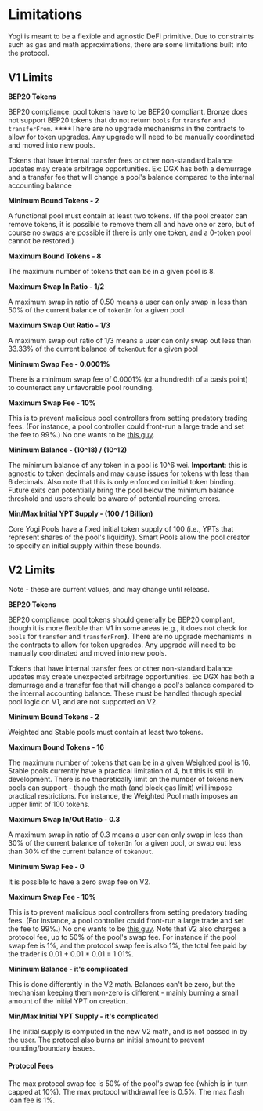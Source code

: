 # Limitations

Yogi is meant to be a flexible and agnostic DeFi primitive. Due to constraints such as gas and math approximations, there are some limitations built into the protocol.

## V1 Limits

**BEP20 Tokens**

BEP20 compliance: pool tokens have to be BEP20 compliant. Bronze does not support BEP20 tokens that do not return `bools` for `transfer` and `transferFrom`. ****There are no upgrade mechanisms in the contracts to allow for token upgrades. Any upgrade will need to be manually coordinated and moved into new pools.

Tokens that have internal transfer fees or other non-standard balance updates may create arbitrage opportunities. Ex: DGX has both a demurrage and a transfer fee that will change a pool's balance compared to the internal accounting balance

**Minimum Bound Tokens - 2**

A functional pool must contain at least two tokens. \(If the pool creator can remove tokens, it is possible to remove them all and have one or zero, but of course no swaps are possible if there is only one token, and a 0-token pool cannot be restored.\)

**Maximum Bound Tokens - 8**

The maximum number of tokens that can be in a given pool is 8.

**Maximum Swap In Ratio - 1/2**

A maximum swap in ratio of 0.50 means a user can only swap in less than 50% of the current balance of `tokenIn` for a given pool

**Maximum Swap Out Ratio - 1/3**

A maximum swap out ratio of 1/3 means a user can only swap out less than 33.33% of the current balance of `tokenOut` for a given pool

**Minimum Swap Fee - 0.0001%**

There is a minimum swap fee of 0.0001% \(or a hundredth of a basis point\) to counteract any unfavorable pool rounding.

**Maximum Swap Fee - 10%**

This is to prevent malicious pool controllers from setting predatory trading fees. \(For instance, a pool controller could front-run a large trade and set the fee to 99%.\) No one wants to be [this guy](https://etherchain.org/tx/c215b9356db58ce05412439f49a842f8a3abe6c1792ff8f2c3ee425c3501023c).

**Minimum Balance - \(10^18\) / \(10^12\)**

The minimum balance of any token in a pool is 10^6 wei. **Important**: this is agnostic to token decimals and may cause issues for tokens with less than 6 decimals. Also note that this is only enforced on initial token binding. Future exits can potentially bring the pool below the minimum balance threshold and users should be aware of potential rounding errors.

**Min/Max Initial YPT Supply - \(100 / 1 Billion\)**

Core Yogi Pools have a fixed initial token supply of 100 \(i.e., YPTs that represent shares of the pool's liquidity\). Smart Pools allow the pool creator to specify an initial supply within these bounds.

## V2 Limits

Note - these are current values, and may change until release.

**BEP20 Tokens**

BEP20 compliance: pool tokens should generally be BEP20 compliant, though it is more flexible than V1 in some areas \(e.g., it does not check for `bools` for `transfer` and `transferFrom`**\).** There are no upgrade mechanisms in the contracts to allow for token upgrades. Any upgrade will need to be manually coordinated and moved into new pools.

Tokens that have internal transfer fees or other non-standard balance updates may create unexpected arbitrage opportunities. Ex: DGX has both a demurrage and a transfer fee that will change a pool's balance compared to the internal accounting balance. These must be handled through special pool logic on V1, and are not supported on V2.

**Minimum Bound Tokens - 2**

Weighted and Stable pools must contain at least two tokens. 

**Maximum Bound Tokens - 16**

The maximum number of tokens that can be in a given Weighted pool is 16. Stable pools currently have a practical limitation of 4, but this is still in development. There is no theoretically limit on the number of tokens new pools can support - though the math \(and block gas limit\) will impose practical restrictions. For instance, the Weighted Pool math imposes an upper limit of 100 tokens.

**Maximum Swap In/Out Ratio - 0.3**

A maximum swap in ratio of 0.3 means a user can only swap in less than 30% of the current balance of `tokenIn` for a given pool, or swap out less than 30% of the current balance of `tokenOut`.

**Minimum Swap Fee - 0**

It is possible to have a zero swap fee on V2.

**Maximum Swap Fee - 10%**

This is to prevent malicious pool controllers from setting predatory trading fees. \(For instance, a pool controller could front-run a large trade and set the fee to 99%.\) No one wants to be [this guy](https://etherchain.org/tx/c215b9356db58ce05412439f49a842f8a3abe6c1792ff8f2c3ee425c3501023c). Note that V2 also charges a protocol fee, up to 50% of the pool's swap fee. For instance if the pool swap fee is 1%, and the protocol swap fee is also 1%, the total fee paid by the trader is 0.01 + 0.01 \* 0.01 = 1.01%.

**Minimum Balance - it's complicated**

This is done differently in the V2 math. Balances can't be zero, but the mechanism keeping them non-zero is different - mainly burning a small amount of the initial YPT on creation.

**Min/Max Initial YPT Supply - it's complicated**

The initial supply is computed in the new V2 math, and is not passed in by the user. The protocol also burns an initial amount to prevent rounding/boundary issues.

#### Protocol Fees

The max protocol swap fee is 50% of the pool's swap fee \(which is in turn capped at 10%\). The max protocol withdrawal fee is 0.5%. The max flash loan fee is 1%.



